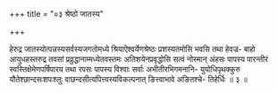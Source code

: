 +++
title = "०३ श्रेष्ठो जातस्य"

+++

हेरुद्र जातस्योत्पन्नस्यसर्वस्यजगतोमध्ये श्रियाऎश्वर्येणश्रेष्ठः प्रशस्यतमोसि भवसि तथा हेवज्र- बाहो आयुधहस्तरुद्र तवसां प्रव्रुद्धानाम्मध्येतवस्तमः अतिशयेनप्रवृद्धोसि सत्वं नोस्मान् अंहसः पापस्य पारन्तीरं स्वस्तिक्षेमेणपर्षिपारय तथा रपसः पापस्य विश्वाः सर्वाः अभीतीरभिगमनानि- युयोधिपृथक्कुरु यौतेश्छान्दसःशपःश्लुः वाछन्दसीत्यपित्त्वस्यविकल्पनात् ङित्त्वाभावे अङितश्चे- तिहेर्धिः ॥ ३ ॥